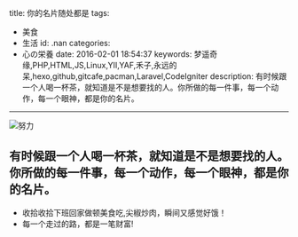 title: 你的名片随处都是
tags:
  - 美食
  - 生活
id: .nan
categories:
  - 心の栄養
date: 2016-02-01 18:54:37
keywords: 梦遥奇缘,PHP,HTML,JS,Linux,YII,YAF,禾子,永远的呆,hexo,github,gitcafe,pacman,Laravel,CodeIgniter
description: 有时候跟一个人喝一杯茶，就知道是不是想要找的人。你所做的每一件事，每一个动作，每一个眼神，都是你的名片。
---
![努力](http://source.shengxuezixun.com/images%2F2015_11_30_01.jpg)
## 有时候跟一个人喝一杯茶，就知道是不是想要找的人。你所做的每一件事，每一个动作，每一个眼神，都是你的名片。
+ 收拾收拾下班回家做顿美食吃,尖椒炒肉，瞬间又感觉好饿！
+ 每一个走过的路，都是一笔财富!
